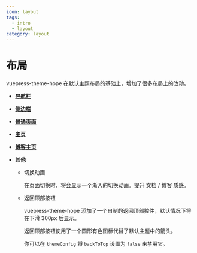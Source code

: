 ```yaml
---
icon: layout
tags:
  - intro
  - layout
category: layout
---
```


# 布局

vuepress-theme-hope 在默认主题布局的基础上，增加了很多布局上的改动。

- [**导航栏**](navbar.md)

- [**侧边栏**](sidebar.md)

- [**普通页面**](page.md)

- [**主页**](home.md)

- [**博客主页**](blog.md)

- **其他**

  - 切换动画

    在页面切换时，将会显示一个渐入的切换动画。提升 文档 / 博客 质感。

  - 返回顶部按钮

    vuepress-theme-hope 添加了一个自制的返回顶部控件，默认情况下将在下滑 300px 后显示。

    返回顶部按钮使用了一个圆形有色图标代替了默认主题中的箭头。

    你可以在 `themeConfig` 将 `backToTop` 设置为 `false` 来禁用它。
